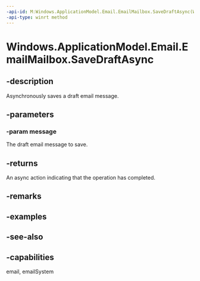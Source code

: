 ```yaml
---
-api-id: M:Windows.ApplicationModel.Email.EmailMailbox.SaveDraftAsync(Windows.ApplicationModel.Email.EmailMessage)
-api-type: winrt method
---
```


<!-- Method syntax
public Windows.Foundation.IAsyncAction SaveDraftAsync(Windows.ApplicationModel.Email.EmailMessage message)
-->

# Windows.ApplicationModel.Email.EmailMailbox.SaveDraftAsync

## -description
Asynchronously saves a draft email message.

## -parameters
### -param message
The draft email message to save.

## -returns
An async action indicating that the operation has completed.

## -remarks

## -examples

## -see-also

## -capabilities
email, emailSystem
